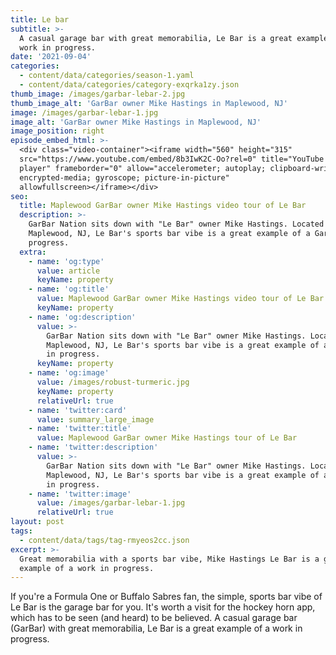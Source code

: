 ```yaml
---
title: Le bar
subtitle: >-
  A casual garage bar with great memorabilia, Le Bar is a great example of a
  work in progress.
date: '2021-09-04'
categories:
  - content/data/categories/season-1.yaml
  - content/data/categories/category-exqrka1zy.json
thumb_image: /images/garbar-lebar-2.jpg
thumb_image_alt: 'GarBar owner Mike Hastings in Maplewood, NJ'
image: /images/garbar-lebar-1.jpg
image_alt: 'GarBar owner Mike Hastings in Maplewood, NJ'
image_position: right
episode_embed_html: >-
  <div class="video-container"><iframe width="560" height="315"
  src="https://www.youtube.com/embed/8b3IwK2C-Oo?rel=0" title="YouTube video
  player" frameborder="0" allow="accelerometer; autoplay; clipboard-write;
  encrypted-media; gyroscope; picture-in-picture"
  allowfullscreen></iframe></div>
seo:
  title: Maplewood GarBar owner Mike Hastings video tour of Le Bar
  description: >-
    GarBar Nation sits down with "Le Bar" owner Mike Hastings. Located in
    Maplewood, NJ, Le Bar's sports bar vibe is a great example of a GarBar in
    progress.
  extra:
    - name: 'og:type'
      value: article
      keyName: property
    - name: 'og:title'
      value: Maplewood GarBar owner Mike Hastings video tour of Le Bar
      keyName: property
    - name: 'og:description'
      value: >-
        GarBar Nation sits down with "Le Bar" owner Mike Hastings. Located in
        Maplewood, NJ, Le Bar's sports bar vibe is a great example of a GarBar
        in progress.
      keyName: property
    - name: 'og:image'
      value: /images/robust-turmeric.jpg
      keyName: property
      relativeUrl: true
    - name: 'twitter:card'
      value: summary_large_image
    - name: 'twitter:title'
      value: Maplewood GarBar owner Mike Hastings tour of Le Bar
    - name: 'twitter:description'
      value: >-
        GarBar Nation sits down with "Le Bar" owner Mike Hastings. Located in
        Maplewood, NJ, Le Bar's sports bar vibe is a great example of a GarBar
        in progress.
    - name: 'twitter:image'
      value: /images/garbar-lebar-1.jpg
      relativeUrl: true
layout: post
tags:
  - content/data/tags/tag-rmyeos2cc.json
excerpt: >-
  Great memorabilia with a sports bar vibe, Mike Hastings Le Bar is a great
  example of a work in progress.
---
```

If you're a Formula One or Buffalo Sabres fan, the simple, sports bar vibe of Le Bar is the garage bar for you. It's worth a visit for the hockey horn app, which has to be seen (and heard) to be believed. A casual garage bar (GarBar) with great memorabilia, Le Bar is a great example of a work in progress.
